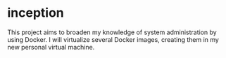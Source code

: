# inception
This project aims to broaden my knowledge of system administration by using Docker. I will virtualize several Docker images, creating them in my new personal virtual machine.
